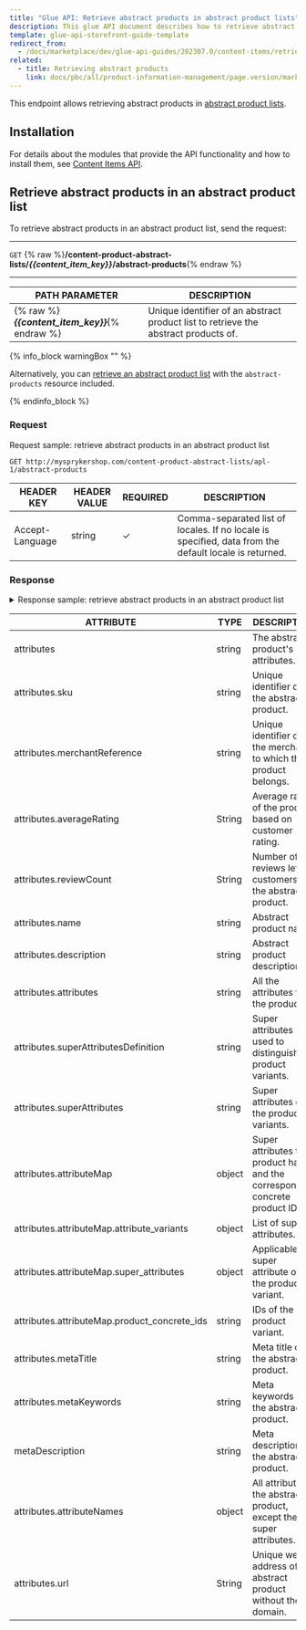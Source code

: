 ```yaml
---
title: "Glue API: Retrieve abstract products in abstract product lists"
description: This glue API document describes how to retrieve abstract products in abstract product lists.
template: glue-api-storefront-guide-template
redirect_from:
  - /docs/marketplace/dev/glue-api-guides/202307.0/content-items/retrieving-abstract-products-in-abstract-product-lists.html
related:
  - title: Retrieving abstract products
    link: docs/pbc/all/product-information-management/page.version/marketplace/manage-using-glue-api/retrieve-abstract-products.html
---
```


This endpoint allows retrieving abstract products in [abstract product lists](/docs/pbc/all/content-management-system/{{page.version}}/base-shop/navigation-feature-overview.html).

## Installation

For details about the modules that provide the API functionality and how to install them, see [Content Items API](/docs/pbc/all/content-management-system/{{page.version}}/base-shop/install-and-upgrade/install-glue-api/install-the-content-items-glue-api.html).

## Retrieve abstract products in an abstract product list


To retrieve abstract products in an abstract product list, send the request:


***
`GET` {% raw %}**/content-product-abstract-lists/*{{content_item_key}}*/abstract-products**{% endraw %}
***

| PATH PARAMETER | DESCRIPTION      |
| ----------------- | -------------------------- |
| {% raw %}***{{content_item_key}}***{% endraw %}   | Unique identifier of an abstract product list to  retrieve the abstract products of. |


{% info_block warningBox "" %}

Alternatively, you can [retrieve an abstract product list](/docs/pbc/all/content-management-system/{{page.version}}/base-shop/manage-using-glue-api/retrieve-abstract-product-list-content-items.html#retrieve-abstract-product-list-content-item) with the `abstract-products` resource included.

{% endinfo_block %}

### Request

Request sample: retrieve abstract products in an abstract product list

`GET http://mysprykershop.com/content-product-abstract-lists/apl-1/abstract-products`


| HEADER KEY | HEADER VALUE | REQUIRED | DESCRIPTION |
| --- | --- | --- | --- |
| Accept-Language | string | &check; | Comma-separated list of locales. If no locale is specified, data from the default locale is returned. |



### Response

<details>
<summary markdown='span'>Response sample: retrieve abstract products in an abstract product list</summary>

```json
{
    "data": [
        {
            "type": "abstract-products",
            "id": "204",
            "attributes": {
                "sku": "204",
                "merchantReference": "MER000002",
                "averageRating": null,
                "reviewCount": 0,
                "name": "Sony PXW-FS5K",
                "description": "Take control and shoot your way Real cinematic images and sound: Explore a new dimension in creative artistry. Capture beautifully detailed, cinematic video images plus high-quality audio in cinematic 24 frames per second. Add some power to your shots: Add an E-mount lens with a power zoom and smoothly focus in on your subject with up to 11x magnification. Capture it all in HD: Capture all the detail with Full HD 1920 x 1080 video shooting (AVCHD format) at 24mbs for increased detail and clarity. DSLR quality photos: Shoot stills with DSLR-like picture quality and shallow depth of field for professional looking shots.",
                "attributes": {
                    "iso_sensitivity": "3200",
                    "sensor_type": "CMOS",
                    "white_balance": "Auto",
                    "wi_fi": "yes",
                    "brand": "Sony",
                    "color": "Black"
                },
                "superAttributesDefinition": [
                    "color"
                ],
                "superAttributes": {
                    "color": [
                        "Black"
                    ]
                },
                "attributeMap": {
                    "product_concrete_ids": [
                        "204_29851280"
                    ],
                    "super_attributes": {
                        "color": [
                            "Black"
                        ]
                    },
                    "attribute_variants": [],
                    "attribute_variant_map": {
                        "286": []
                    }
                },
                "metaTitle": "Sony PXW-FS5K",
                "metaKeywords": "Sony,Smart Electronics",
                "metaDescription": "Take control and shoot your way Real cinematic images and sound: Explore a new dimension in creative artistry. Capture beautifully detailed, cinematic vide",
                "attributeNames": {
                    "iso_sensitivity": "ISO sensitivity",
                    "sensor_type": "Sensor type",
                    "white_balance": "White balance",
                    "wi_fi": "Wi-Fi",
                    "brand": "Brand",
                    "color": "Color"
                },
                "url": "/en/sony-pxw-fs5k-204"
            },
            "links": {
                "self": "https://glue.mysprykershop.com/abstract-products/204"
            }
        },
        {
            "type": "abstract-products",
            "id": "205",
            "attributes": {
                "sku": "205",
                "merchantReference": "MER000002",
                "averageRating": null,
                "reviewCount": 0,
                "name": "Toshiba CAMILEO S30",
                "description": "Reach out Reach out with your 10x digital zoom and control recordings on the large 3-inch touchscreen LCD monitor. Create multi-scene video files thanks to the new Pause feature button! Save the best moments of your life with your CAMILEO S30 camcorder. Real cinematic images and sound: Explore a new dimension in creative artistry. Capture beautifully detailed, cinematic video images plus high-quality audio in cinematic 24 frames per second.",
                "attributes": {
                    "total_megapixels": "8 MP",
                    "display": "LCD",
                    "self_timer": "10 s",
                    "weight": "118 g",
                    "brand": "Toshiba",
                    "color": "Black"
                },
                "superAttributesDefinition": [
                    "total_megapixels",
                    "color"
                ],
                "superAttributes": {
                    "color": [
                        "Grey"
                    ]
                },
                "attributeMap": {
                    "product_concrete_ids": [
                        "205_6350138"
                    ],
                    "super_attributes": {
                        "color": [
                            "Grey"
                        ]
                    },
                    "attribute_variants": [],
                    "attribute_variant_map": {
                        "287": []
                    }
                },
                "metaTitle": "Toshiba CAMILEO S30",
                "metaKeywords": "Toshiba,Smart Electronics",
                "metaDescription": "Reach out Reach out with your 10x digital zoom and control recordings on the large 3-inch touchscreen LCD monitor. Create multi-scene video files thanks to",
                "attributeNames": {
                    "total_megapixels": "Total Megapixels",
                    "display": "Display",
                    "self_timer": "Self-timer",
                    "weight": "Weight",
                    "brand": "Brand",
                    "color": "Color"
                },
                "url": "/en/toshiba-camileo-s30-205"
            },
            "links": {
                "self": "https://glue.mysprykershop.com/abstract-products/205"
            }
        }
    ],
    "links": {
        "self": "https://glue.mysprykershop.com/content-product-abstract-lists/apl-1/access-tokens"
    }
}
```
</details>

| ATTRIBUTE    | TYPE   | DESCRIPTION   |
| ---------------- | ----- | ----------------------- |
| attributes     | string | The abstract product's attributes.  |
| attributes.sku      | string | Unique identifier of the abstract product.    |
| attributes.merchantReference | string | Unique identifier of the merchant to which this product belongs.|
| attributes.averageRating | String | Average rating of the product based on customer rating. |
| attributes.reviewCount | String | Number of reviews left by customers for the abstract product. |
| attributes.name     | string | Abstract product name.        |
| attributes.description   | string | Abstract product description.  |
| attributes.attributes   | string | All the attributes for the product.     |
| attributes.superAttributesDefinition  | string | Super attributes used to distinguish product variants. |
| attributes.superAttributes    | string | Super attributes of the product variants. |
| attributes.attributeMap   | object | Super attributes the product has and the corresponding concrete product IDs. |
| attributes.attributeMap.attribute_variants   | object | List of super attributes.   |
| attributes.attributeMap.super_attributes   | object | Applicable super attribute of the product variant. |
| attributes.attributeMap.product_concrete_ids | string | IDs of the product variant.   |
| attributes.metaTitle    | string | Meta title of the abstract product.     |
| attributes.metaKeywords   | string | Meta keywords of the abstract product.    |
| metaDescription  | string | Meta description of the abstract product.    |
| attributes.attributeNames     | object | All attributes the abstract product, except the super attributes. |
| attributes.url | String | Unique web address of the abstract product without the domain.|
